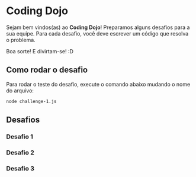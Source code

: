 <!-- LOGO DO CODING DOJO -->

# Coding Dojo

Sejam bem vindos(as) ao **Coding Dojo**! Preparamos alguns desafios para a sua equipe. Para cada desafio, você deve escrever um código que resolva o problema.

Boa sorte! E divirtam-se! :D

## Como rodar o desafio

Para rodar o teste do desafio, execute o comando abaixo mudando o nome do arquivo:

```bash
node challenge-1.js
```

## Desafios

### Desafio 1

### Desafio 2

### Desafio 3
